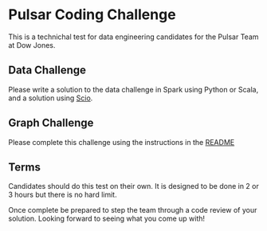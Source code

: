 # Pulsar Coding Challenge
This is a technichal test for data engineering candidates for the Pulsar Team at Dow Jones.

## Data Challenge
Please write a solution to the data challenge in Spark using Python or Scala, and a solution using [Scio](https://github.com/spotify/scio).

## Graph Challenge
Please complete this challenge using the instructions in the [README](challenges/graph-challenge/README.md)

## Terms
Candidates should do this test on their own. It is designed to be done in 2 or 3 hours but there is no hard limit.

Once complete be prepared to step the team through a code review of your solution. Looking forward to seeing what you come up with!